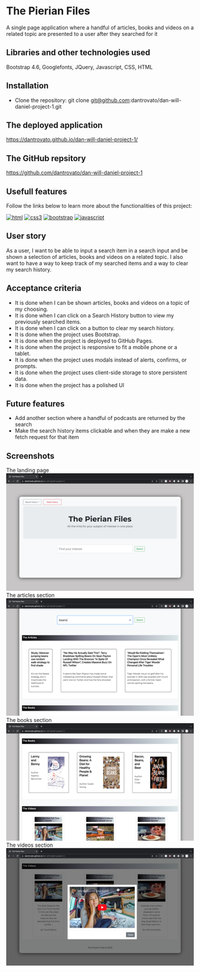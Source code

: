 # The Pierian Files

A single page application where a handful of articles, books and videos on a related topic are presented to a user after they searched for it

## Libraries and other technologies used

Bootstrap 4.6, Googlefonts, JQuery, Javascript, CSS, HTML

## Installation

- Clone the repository:
  git clone git@github.com:dantrovato/dan-will-daniel-project-1.git

## The deployed application

https://dantrovato.github.io/dan-will-daniel-project-1/

## The GitHub repsitory

https://github.com/dantrovato/dan-will-daniel-project-1

## Usefull features

Follow the links below to learn more about the functionalities of this project:

[![html](https://user-images.githubusercontent.com/117309987/210229486-9f5e01e3-3c35-4238-817a-f65bfac95378.png)][1]
[![css3](https://user-images.githubusercontent.com/117309987/210229484-4fc2f739-1c58-48f4-ae1c-b9445d6bb90b.png)][2]
[![bootstrap](https://user-images.githubusercontent.com/117309987/210229483-76a364a5-60ce-4b24-aa64-50e0930bbed0.png)][3]
[![javascript](https://user-images.githubusercontent.com/117309987/210229488-f2a2488d-dc55-4ab0-b1d8-08326a315393.png)][4]


[1]: https://www.w3schools.com/html
[2]: https://www.w3schools.com/css
[3]: https://getbootstrap.com
[4]: https://www.w3schools.com/js

## User story

As a user, I want to be able to input a search item in a search input and be shown a selection of articles, books and videos on a related topic.
I also want to have a way to keep track of my searched items and a way to clear my search history.

## Acceptance criteria

- It is done when I can be shown articles, books and videos on a topic of my choosing.
- It is done when I can click on a Search History button to view my previously searched items.
- It is done when I can click on a button to clear my search history.
- It is done when the project uses Bootstrap.
- It is done when the project is deployed to GitHub Pages.
- It is done when the project is responsive to fit a mobile phone or a tablet.
- It is done when the project uses modals instead of alerts, confirms, or prompts.
- It is done when the project uses client-side storage to store persistent data.
- It is done when the project has a polished UI

## Future features

- Add another section where a handful of podcasts are returned by the search
- Make the search history items clickable and when they are make a new fetch request for that item

## Screenshots

The landing page
![The landing page](./assets/images/landing_page.png)
The articles section
![The landing page](./assets/images/articles.png)
The books section
![The landing page](./assets/images/books.png)
The videos section
![The landing page](./assets/images/videos.png)
